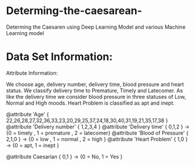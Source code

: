 # Determing-the-caesarean-
Determing the Caesaren using Deep Learning Model and various Machine Learning model
<h1>Data Set Information:</h1>

Attribute Information:

We choose age, delivery number, delivery time, blood pressure and heart status. 
We classify delivery time to Premature, Timely and Latecomer. As like the delivery time we consider blood pressure in three statuses of Low, Normal and High moods. Heart Problem is classified as apt and inept. 

@attribute 'Age' { 22,26,28,27,32,36,33,23,20,29,25,37,24,18,30,40,31,19,21,35,17,38 } 
@attribute 'Delivery number' { 1,2,3,4 } 
@attribute 'Delivery time' { 0,1,2 } -> {0 = timely , 1 = premature , 2 = latecomer} 
@attribute 'Blood of Pressure' { 2,1,0 } -> {0 = low , 1 = normal , 2 = high } 
@attribute 'Heart Problem' { 1,0 } -> {0 = apt, 1 = inept } 

@attribute Caesarian { 0,1 } -> {0 = No, 1 = Yes } 
